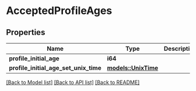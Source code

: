 # AcceptedProfileAges

## Properties

Name | Type | Description | Notes
------------ | ------------- | ------------- | -------------
**profile_initial_age** | **i64** |  | 
**profile_initial_age_set_unix_time** | [**models::UnixTime**](UnixTime.md) |  | 

[[Back to Model list]](../README.md#documentation-for-models) [[Back to API list]](../README.md#documentation-for-api-endpoints) [[Back to README]](../README.md)


